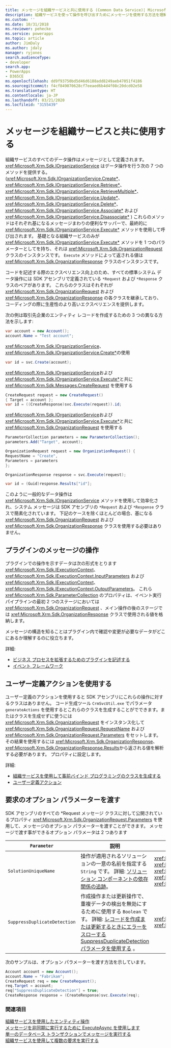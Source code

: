 ```yaml
---
title: メッセージを組織サービスと共に使用する (Common Data Service)| Microsoft Docs
description: 組織サービスを使って操作を呼び出すためにメッセージを使用する方法を理解します。
ms.custom: ''
ms.date: 10/31/2018
ms.reviewer: pehecke
ms.service: powerapps
ms.topic: article
author: JimDaly
ms.author: jdaly
manager: ryjones
search.audienceType:
- developer
search.app:
- PowerApps
- D365CE
ms.openlocfilehash: dd9f93750bd5d46d6188add8249aeb47051f4186
ms.sourcegitcommit: f4cf849070628cf7eeaed6b4d4f08c20dcd02e58
ms.translationtype: HT
ms.contentlocale: ja-JP
ms.lasthandoff: 03/21/2020
ms.locfileid: "3155439"
---
```

# <a name="use-messages-with-the-organization-service"></a>メッセージを組織サービスと共に使用する

組織サービスのすべてのデータ操作はメッセージとして定義されます。 <xref:Microsoft.Xrm.Sdk.IOrganizationService> はデータ操作を行う次の 7 つのメソッドを提供する。 (<xref:Microsoft.Xrm.Sdk.IOrganizationService.Create*>、 <xref:Microsoft.Xrm.Sdk.IOrganizationService.Retrieve*>、 <xref:Microsoft.Xrm.Sdk.IOrganizationService.RetrieveMultiple*>、 <xref:Microsoft.Xrm.Sdk.IOrganizationService.Update*>、 <xref:Microsoft.Xrm.Sdk.IOrganizationService.Delete*>、 <xref:Microsoft.Xrm.Sdk.IOrganizationService.Associate*> および <xref:Microsoft.Xrm.Sdk.IOrganizationService.Disassociate*> ) これらのメソッドはそれぞれ基になるメッセージまわりの便利なサッパーで、最終的に <xref:Microsoft.Xrm.Sdk.IOrganizationService.Execute*> メソッドを使用して呼び出されます。 基礎となる組織サービスのみが <xref:Microsoft.Xrm.Sdk.IOrganizationService.Execute*> メソッドを 1 つのパラメーターとしてを持ち、それは <xref:Microsoft.Xrm.Sdk.OrganizationRequest> クラスのインスタンスです。 `Execute` メソッドによって返される値は <xref:Microsoft.Xrm.Sdk.OrganizationResponse> クラスのインスタンスです。

コードを記述する際のエクスペリエンス向上のため、すべての標準システム データ操作には SDK アセンブリで定義されている `*Request` および `*Response` クラスのペアがあります。 これらのクラスはそれぞれが <xref:Microsoft.Xrm.Sdk.OrganizationRequest> および <xref:Microsoft.Xrm.Sdk.OrganizationResponse> の各クラスを継承しており、コーディングの際に生産性のより高いエクスペリエンスを提供します。

次の例は取引先企業のエンティティ レコードを作成するための 3 つの異なる方法を示します:

```csharp
var account = new Account();
account.Name = "Test account";
```

<xref:Microsoft.Xrm.Sdk.IOrganizationService>、<xref:Microsoft.Xrm.Sdk.IOrganizationService.Create*>の使用

```csharp
var id = svc.Create(account);
```

<xref:Microsoft.Xrm.Sdk.IOrganizationService>および<xref:Microsoft.Xrm.Sdk.IOrganizationService.Execute*>と共に <xref:Microsoft.Xrm.Sdk.Messages.CreateRequest> を使用する

```csharp
CreateRequest request = new CreateRequest()
{ Target = account };
var id = ((CreateResponse)svc.Execute(request)).id;
```

<xref:Microsoft.Xrm.Sdk.IOrganizationService>および<xref:Microsoft.Xrm.Sdk.IOrganizationService.Execute*>と共に <xref:Microsoft.Xrm.Sdk.OrganizationRequest> を使用する

```csharp
ParameterCollection parameters = new ParameterCollection();
parameters.Add("Target", account);

OrganizationRequest request = new OrganizationRequest() {
RequestName = "Create",
Parameters = parameters
};

OrganizationResponse response = svc.Execute(request);

var id = (Guid)response.Results["id"];
```

このように一般的なデータ操作は <xref:Microsoft.Xrm.Sdk.IOrganizationService> メソッドを使用して効率化され、システム メッセージは SDK アセンブリの `*Request` および `*Response` クラスで簡素化されています。 下記のケースを除くほとんどの場合、基になる <xref:Microsoft.Xrm.Sdk.OrganizationRequest> および <xref:Microsoft.Xrm.Sdk.OrganizationResponse> クラスを使用する必要はありません。

## <a name="working-with-messages-in-plug-ins"></a>プラグインのメッセージの操作

プラグインでの操作を示すデータは次の形式をとります <xref:Microsoft.Xrm.Sdk.IExecutionContext>、<xref:Microsoft.Xrm.Sdk.IExecutionContext.InputParameters> および <xref:Microsoft.Xrm.Sdk.IExecutionContext>、<xref:Microsoft.Xrm.Sdk.IExecutionContext.OutputParameters>。 これら <xref:Microsoft.Xrm.Sdk.ParameterCollection> のプロパティは、イベント実行パイプラインの最初 2 つのステージにおいては <xref:Microsoft.Xrm.Sdk.OrganizationRequest> 、メイン操作の後のステージでは <xref:Microsoft.Xrm.Sdk.OrganizationResponse> クラスで使用される値を格納します。

メッセージの構造を知ることはプラグイン内で確認や変更が必要なデータがどこにあるか理解するのに役立ちます。

詳細: 

- [ビジネス プロセスを拡張するためのプラグインを記述する](../plug-ins.md)
- [イベント フレームワーク](../event-framework.md)

## <a name="using-custom-actions"></a>ユーザー定義アクションを使用する

ユーザー定義のアクションを使用すると SDK アセンブリにこれらの操作に対するクラスはありません。 コード生成ツール `CrmSvcUtil.exe` でパラメータ `generateActions` を使用するとこれらのクラスを生成することがでできます。またはクラスを生成せずに使うには <xref:Microsoft.Xrm.Sdk.OrganizationRequest> をインスタンス化して <xref:Microsoft.Xrm.Sdk.OrganizationRequest.RequestName> および <xref:Microsoft.Xrm.Sdk.OrganizationRequest.Parameters> をセットします。 その結果を使用するには <xref:Microsoft.Xrm.Sdk.OrganizationResponse>、<xref:Microsoft.Xrm.Sdk.OrganizationResponse.Results>から返される値を解析する必要があります。 プロパティに設定します。

詳細: 

- [組織サービスを使用して事前バインド プログラミングのクラスを生成する](generate-early-bound-classes.md)
- [ユーザー定義アクション](../custom-actions.md)

## <a name="passing-optional-parameters-with-a-request"></a>要求のオプション パラメーターを渡す

SDK アセンブリのすべての *Request メッセージ クラスに対して公開されているプロパティ <xref:Microsoft.Xrm.Sdk.OrganizationRequest.Parameters> を使用して、メッセージのオプション パラメーターを渡すことができます。 メッセージで渡す事ができるオプション パラメータは 2 つあります

|`Parameter`|説明|[メッセージ]|  
|-----------------|-----------------|--------------|  
|`SolutionUniqueName`|操作が適用されるソリューションの一意の名前を指定する `String` です。 詳細: [ソリューション コンポーネントの依存関係の追跡](../dependency-tracking-solution-components.md)。|<xref:Microsoft.Crm.Sdk.Messages.AddPrivilegesRoleRequest> <br /> <xref:Microsoft.Xrm.Sdk.Messages.CreateRequest> <br /> <xref:Microsoft.Xrm.Sdk.Messages.DeleteRequest> <br /> <xref:Microsoft.Crm.Sdk.Messages.MakeAvailableToOrganizationTemplateRequest> <br /> <xref:Microsoft.Xrm.Sdk.Messages.UpdateRequest>|  
|`SuppressDuplicateDetection`|作成操作または更新操作で、重複データの検出を無効にするために使用する `Boolean` です。 詳細: [レコードを作成または更新するときにエラーをスローする SuppressDuplicateDetection パラメータを使用する](detect-duplicate-data.md#use-suppressduplicatedetection-parameter-to-throw-errors-when-you-create-or-update-record) 。|<xref:Microsoft.Xrm.Sdk.Messages.CreateRequest> <br /> <xref:Microsoft.Xrm.Sdk.Messages.UpdateRequest>|  
  
 次のサンプルは、オプション パラメーターを渡す方法を示しています。  
  
```csharp  
Account account = new Account();  
account.Name = "Fabrikam";  
CreateRequest req = new CreateRequest();  
req.Target = account;  
req["SuppressDuplicateDetection"] = true;  
CreateResponse response = (CreateResponse)svc.Execute(req);  
```  

### <a name="see-also"></a>関連項目

[組織サービスを使用したエンティティ操作](entity-operations.md)<br />
[メッセージを非同期に実行するために ExecuteAsync を使用します](use-executeAsync.md)<br />
[単一のデータベース トランザクションでメッセージを実行する](use-executetransaction.md)<br />
[組織サービスを使用して複数の要求を実行する](execute-multiple-requests.md)



